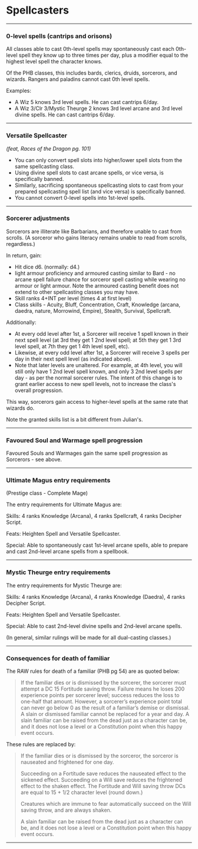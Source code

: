 # Spellcasters

----

### 0-level spells (cantrips and orisons)

All classes able to cast 0th-level spells may spontaneously cast each 0th-level spell they know up to three times per day, plus a modifier equal to the highest level spell the character knows.

Of the PHB classes, this includes bards, clerics, druids, sorcerors, and wizards. Rangers and paladins cannot cast 0th level spells.

Examples:

* A Wiz 5 knows 3rd level spells. He can cast cantrips 6/day.
* A Wiz 3/Clr 3/Mystic Theurge 2 knows 3rd level arcane and 3rd level divine spells. He can cast cantrips 6/day.

----

### Versatile Spellcaster

*(feat, Races of the Dragon pg. 101)*

* You can only convert spell slots into higher/lower spell slots from the same spellcasting class.
* Using divine spell slots to cast arcane spells, or vice versa, is specifically banned.
* Similarly, sacrificing spontaneous spellcasting slots to cast from your prepared spellcasting spell list (and vice versa) is specifically banned.
* You cannot convert 0-level spells into 1st-level spells.

----

### Sorcerer adjustments

Sorcerors are illiterate like Barbarians, and therefore unable to cast from scrolls. (A sorceror who gains literacy remains unable to read from scrolls, regardless.)

In return, gain:

* Hit dice d6. (normally: d4.)
* light armour proficiency and armoured casting similar to Bard - no arcane spell failure chance for sorceror spell casting while wearing no armour or light armour. Note the armoured casting benefit does not extend to other spellcasting classes you may have.
* Skill ranks 4+INT per level (times 4 at first level)
* Class skills - Acuity, Bluff, Concentration, Craft, Knowledge (arcana, daedra, nature, Morrowind, Empire),  Stealth, Survival, Spellcraft.

Additionally:

* At every odd level after 1st, a Sorcerer will receive 1 spell known in their next spell level (at 3rd they get 1 2nd level spell; at 5th they get 1 3rd level spell, at 7th they get 1 4th level spell, etc).
* Likewise, at every odd level after 1st, a Sorcerer will receive 3 spells per day in their next spell level (as indicated above).
* Note that later levels are unaltered. For example, at 4th level, you will still only have 1 2nd level spell known, and only 3 2nd level spells per day - as per the normal sorcerer rules. The intent of this change is to grant earlier access to new spell levels, not to increase the class's overall progression.

This way, sorcerors gain access to higher-level spells at the same rate that wizards do.

Note the granted skills list is a bit different from Julian's.

----

### Favoured Soul and Warmage spell progression

Favoured Souls and Warmages gain the same spell progression as Sorcerors - see above.

----

### Ultimate Magus entry requirements

(Prestige class - Complete Mage)

The entry requirements for Ultimate Magus are:

Skills: 4 ranks Knowledge (Arcana), 4 ranks Spellcraft, 4 ranks Decipher Script.

Feats: Heighten Spell and Versatile Spellcaster.

Special: Able to spontaneously cast 1st-level arcane spells, able to prepare and cast 2nd-level arcane spells from a spellbook.

----

### Mystic Theurge entry requirements


The entry requirements for Mystic Theurge are:

Skills: 4 ranks Knowledge (Arcana), 4 ranks Knowledge (Daedra), 4 ranks Decipher Script.

Feats: Heighten Spell and Versatile Spellcaster.

Special: Able to cast 2nd-level divine spells and 2nd-level arcane spells.

(In general, similar rulings will be made for all dual-casting classes.)

----

### Consequences for death of familiar

The RAW rules for death of a familiar (PHB pg 54) are as quoted below:

> If the familiar dies or is dismissed by the sorcerer, the sorcerer must attempt a DC 15 Fortitude saving throw. Failure means he loses 200 experience points per sorcerer level; success reduces the loss to one-half that amount. However, a sorcerer’s experience point total can never go below 0 as the result of a familiar’s demise or dismissal. A slain or dismissed familiar cannot be replaced for a year and day. A slain familiar can be raised from the dead just as a character can be, and it does not lose a level or a Constitution point when this happy event occurs.

These rules are replaced by:

> If the familiar dies or is dismissed by the sorceror, the sorceror is nauseated and frightened for one day.
> 
> Succeeding on a Fortitude save reduces the nauseated effect to the sickened  effect. Succeeding on a Will save reduces the frightened effect to the shaken effect. The Fortitude and Will saving throw DCs are equal to 15 + 1/2 character level (round down.)
> 
> Creatures which are immune to fear automatically succeed on the Will saving throw, and are always shaken.
> 
> A slain familiar can be raised from the dead just as a character can be, and it does not lose a level or a Constitution point when this happy event occurs.

----